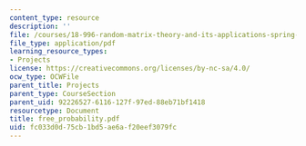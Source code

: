 ```yaml
---
content_type: resource
description: ''
file: /courses/18-996-random-matrix-theory-and-its-applications-spring-2004/fc033d0d75cb1bd5ae6af20eef3079fc_free_probability.pdf
file_type: application/pdf
learning_resource_types:
- Projects
license: https://creativecommons.org/licenses/by-nc-sa/4.0/
ocw_type: OCWFile
parent_title: Projects
parent_type: CourseSection
parent_uid: 92226527-6116-127f-97ed-88eb71bf1418
resourcetype: Document
title: free_probability.pdf
uid: fc033d0d-75cb-1bd5-ae6a-f20eef3079fc
---
```

